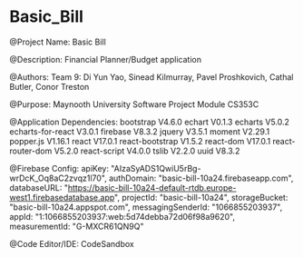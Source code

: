 # Basic_Bill

@Project Name:
Basic Bill

@Description:
Financial Planner/Budget application

@Authors:
Team 9:
Di Yun Yao, Sinead Kilmurray, Pavel Proshkovich, Cathal Butler, Conor Treston

@Purpose:
Maynooth University Software Project Module CS353C

@Application Dependencies:
bootstrap V4.6.0
echart V0.1.3
echarts V5.0.2
echarts-for-react V3.0.1
firebase V8.3.2
jquery V3.5.1
moment V2.29.1
popper.js V1.16.1
react V17.0.1
react-bootstrap V1.5.2
react-dom V17.0.1
react-router-dom V5.2.0
react-script V4.0.0
tslib V2.2.0
uuid V8.3.2

@Firebase Config:
apiKey: "AIzaSyADS1QwiU5rBg-wrDcK_Oq8aC2zvqz1l70",
authDomain: "basic-bill-10a24.firebaseapp.com",
databaseURL:
"https://basic-bill-10a24-default-rtdb.europe-west1.firebasedatabase.app",
projectId: "basic-bill-10a24",
storageBucket: "basic-bill-10a24.appspot.com",
messagingSenderId: "1066855203937",
appId: "1:1066855203937:web:5d74debba72d06f98a9620",
measurementId: "G-MXCR61QN9Q"

@Code Editor/IDE:
CodeSandbox
